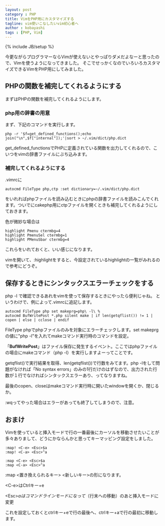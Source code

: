 ```yaml
---
layout: post
category : PHP
title: VimをPHP用にカスタマイズする
tagline: vim使いこなしたいvim初心者へ
author : kobayashi
tags : [PHP, Vim]
---
```

{% include JB/setup %}

今更ながらプログラマーならVimが使えないとやっぱりダメだよなーと思ったので、Vimを使うようになってきました。
そこでせっかくなのでいろいろカスタマイズできるVimをPHP用にしてみました。


## PHPの関数を補完してくれるようにする
まずはPHPの関数を補完してくれるようにします。

### php用の辞書の用意
まず、下記のコマンドを実行します。

	php -r '$f=get_defined_functions();echo join("\n",$f["internal"]);'|sort > ~/.vim/dict/php.dict

get\_defined\_functionsでPHPに定義されている関数を出力してくれるので、こいつをvimの辞書ファイルにぶち込みます。

### 補完してくれるようにする
.vimrcに
	
	autocmd FileType php,ctp :set dictionary=~/.vim/dict/php.dict

をいれればphpファイルを読み込むときにphpの辞書ファイルを読みこんでくれます。ついでにcakephp用にctpファイルを開くときも補完してくれるようにしておきます。

色が微妙な場合は

	highlight Pmenu ctermbg=4
	highlight PmenuSel ctermbg=1
	highlight PMenuSbar ctermbg=4

これらをいれておくと、いい感じになります。

vimを開いて、:highlightをすると、今設定されているhighlightの一覧がみれるので参考にどうぞ。


## 保存するときにシンタックスエラーチェックをする
php -l で確認できるあれをvimを使って保存するときにやったら便利じゃね。
というわけで、例によって.vimrcに追記します。

	autocmd FileType php set makeprg=php\ -l\ %
	autocmd BufWritePost *.php silent make | if len(getqflist()) != 1 | copen | else | cclose | endif


FileType phpでphpファイルのみを対象にエラーチェックします。set makeprgの値に"php -l"を入れてmakeコマンド実行時のコマンドを設定。

「<strong>BufWritePost</strong>」はファイル保存に発生するイベント。ここではphpファイルの場合にmakeコマンド（php -l）を実行しますよーってことです。

getqflist()で実行結果を取得、len(getqflist())で行数をみてます。php -lをして問題がなければ「No syntax errors」のみの1行だけのはずなので、出力された行数が１行でなければシンタックスエラーあり、ってなりますね。

最後のcopen、closeはmakeコマンド実行時に開いたwindowを開くか、閉じるか。

:wqってやった場合はエラーがあっても終了してしまうので、注意。


## おまけ
Vimを使っていると挿入モードで行の一番最後にカーソルを移動させたいことが多々ありまして、どうにかならんかと思ってキーマッピング設定をしました。

	:map! <C-e> <Esc>$a
	:map! <C-a> <Esc>^a

	:map <C-e> <Esc>$a
	:map <C-a> <Esc>^a

:map <置き換えられるキー> <新しいキー>の形になります。

&lt;C-e&gt;はCtrlキー+e

&lt;Esc&gt;$aはコマンドラインモードになって$（行末への移動）のあと挿入モードに変更

これを設定しておくとctrlキー+eで行の最後へ、ctrlキー+aで行の最初に移動します。
